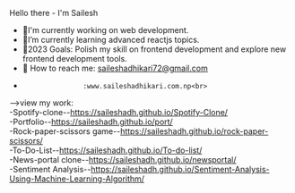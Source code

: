 Hello there - I'm Sailesh
- 🔭I'm currently working on web development.
- 🌱I’m currently learning advanced reactjs topics.
- 🥅2023 Goals: Polish my skill on frontend development and explore new frontend development tools.
- 👯 How to reach me: saileshadhikari72@gmail.com<br>
-                    :www.saileshadhikari.com.np<br>
-->view my work:<br>
-Spotify-clone--https://saileshadh.github.io/Spotify-Clone/<br>
-Portfolio--https://saileshadh.github.io/port/<br>
-Rock-paper-scissors game--https://saileshadh.github.io/rock-paper-scissors/<br>
-To-Do-List--https://saileshadh.github.io/To-do-list/<br>
-News-portal clone--https://saileshadh.github.io/newsportal/<br>
-Sentiment Analysis--https://saileshadh.github.io/Sentiment-Analysis-Using-Machine-Learning-Algorithm/

